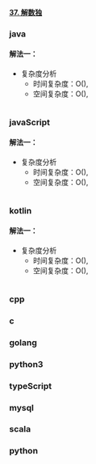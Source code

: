 #### [37. 解数独](https://leetcode-cn.com/problems/sudoku-solver/)

### java

#### 解法一：

-   复杂度分析
    -   时间复杂度：O(),
    -   空间复杂度：O(),

```

```

### javaScript

#### 解法一：

-   复杂度分析
    -   时间复杂度：O(),
    -   空间复杂度：O(),

```

```

### kotlin

#### 解法一：

-   复杂度分析
    -   时间复杂度：O(),
    -   空间复杂度：O(),

```

```

### cpp

### c

### golang

### python3

### typeScript

### mysql

### scala

### python
